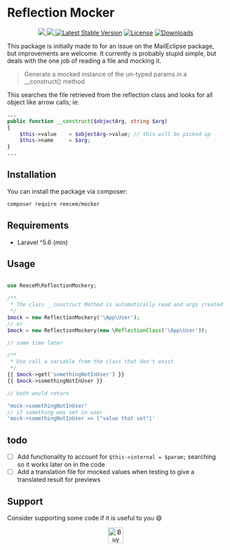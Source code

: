 # Reflection Mocker
<p align="center">
<a href="https://codecov.io/gh/ReeceM/mocker">
  <img src="https://codecov.io/gh/ReeceM/mocker/branch/master/graph/badge.svg" />
</a>
<a href="https://travis-ci.com/ReeceM/mocker">
  <img src="https://travis-ci.com/ReeceM/mocker.svg?branch=master" />
</a>
<a href="https://packagist.org/packages/reecem/mocker"><img src="https://poser.pugx.org/reecem/mocker/v/stable" alt="Latest Stable Version"></a>
<a href="https://packagist.org/packages/reecem/mocker"><img src="https://poser.pugx.org/reecem/mocker/license" alt="License"></a>
<a href="https://packagist.org/packages/reecem/mocker"><img src="https://poser.pugx.org/reecem/mocker/downloads" alt="Downloads"></a>
</p>

This package is initially made to for an issue on the MailEclipse package, but improvements are welcome.
It currently is probably stupid simple, but deals with the one job of reading a file and mocking it.

> Generate a mocked instance of the un-typed params in a __construct() method

This searches the file retrieved from the reflection class and looks for all object like arrow calls;
ie: 

```php
...
public function __construct($objectArg, string $arg) 
{
    $this->value    = $objectArg->value; // this will be picked up
    $this->name     = $arg;
}
...
```

## Installation

You can install the package via composer:

```bash
composer require reecem/mocker
```
## Requirements 

- Laravel ^5.6 (min)

## Usage

```php

use ReeceM\ReflectionMockery;

/**
 * The class __construct Method is automatically read and args created
 */
$mock = new ReflectionMockery('\App\User');
// or
$mock = new ReflectionMockery(new \ReflectionClass('\App\User'));

// some time later

/**
 * Use call a variable from the class that don't exist
 */
{{ $mock->get('somethingNotInUser') }}
{{ $mock->somethingNotInUser }}

// both would return 

"mock->somethingNotInUser"
// if something was set in user
'mock->somethingNotInUser => ["value that set"]'

```

## todo

- [ ] Add functionality to account for `$this->internal = $param;` searching so it works later on in the code
- [ ] Add a translation file for mocked values when testing to give a translated result for previews

## Support
Consider supporting some code if it is useful to you :smile:

<p align="center">
<a href='http://bit.ly/2J4ZPBM' target='_blank'><img height='36' style='border:0px;height:36px;' src='https://az743702.vo.msecnd.net/cdn/kofi4.png?v=2' border='0' alt='Buy Me a Coffee at ko-fi.com' /></a>
</p>